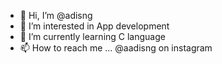 - 👋 Hi, I’m @adisng
- 👀 I’m interested in App development
- 🌱 I’m currently learning C language
- 📫 How to reach me ... @aadisng on instagram

<!---
adisng/adisng is a ✨ special ✨ repository because its `README.md` (this file) appears on your GitHub profile.
You can click the Preview link to take a look at your changes.
--->
